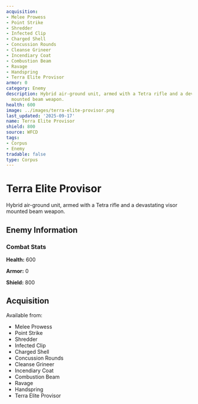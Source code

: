 ```yaml
---
acquisition:
- Melee Prowess
- Point Strike
- Shredder
- Infected Clip
- Charged Shell
- Concussion Rounds
- Cleanse Grineer
- Incendiary Coat
- Combustion Beam
- Ravage
- Handspring
- Terra Elite Provisor
armor: 0
category: Enemy
description: Hybrid air-ground unit, armed with a Tetra rifle and a devastating visor
  mounted beam weapon.
health: 600
image: ../images/terra-elite-provisor.png
last_updated: '2025-09-17'
name: Terra Elite Provisor
shield: 800
source: WFCD
tags:
- Corpus
- Enemy
tradable: false
type: Corpus
---
```


# Terra Elite Provisor

Hybrid air-ground unit, armed with a Tetra rifle and a devastating visor mounted beam weapon.

## Enemy Information

### Combat Stats

**Health:** 600

**Armor:** 0

**Shield:** 800

## Acquisition

Available from:
- Melee Prowess
- Point Strike
- Shredder
- Infected Clip
- Charged Shell
- Concussion Rounds
- Cleanse Grineer
- Incendiary Coat
- Combustion Beam
- Ravage
- Handspring
- Terra Elite Provisor

